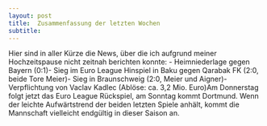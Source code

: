 ```yaml
---
layout: post
title:  Zusammenfassung der letzten Wochen
subtitle:  
---
```


Hier sind in aller Kürze die News, über die ich aufgrund meiner Hochzeitspause nicht zeitnah berichten konnte: - Heimniederlage gegen Bayern (0:1)- Sieg im Euro League Hinspiel in Baku gegen Qarabak FK (2:0, beide Tore Meier)- Sieg in Braunschweig (2:0, Meier und Aigner)- Verpflichtung von Vaclav Kadlec (Ablöse: ca. 3,2 Mio. Euro)Am Donnerstag folgt jetzt das Euro League Rückspiel, am Sonntag kommt Dortmund. Wenn der leichte Aufwärtstrend der beiden letzten Spiele anhält, kommt die Mannschaft vielleicht endgültig in dieser Saison an.


